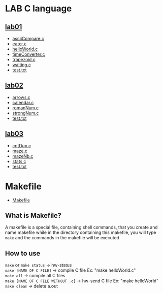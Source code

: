 # LAB C language

## [lab01](https://github.com/jirametoon/LAB-C-KU/tree/main/lab01)

- [asciiCompare.c](https://github.com/jirametoon/LAB-C-KU/blob/main/lab01/asciiCompare.c)
- [eater.c](https://github.com/jirametoon/LAB-C-KU/blob/main/lab01/eater.c)
- [helloWorld.c](https://github.com/jirametoon/LAB-C-KU/blob/main/lab01/helloWorld.c)
- [timeConverter.c](https://github.com/jirametoon/LAB-C-KU/blob/main/lab01/timeConverter.c)
- [trapezoid.c](https://github.com/jirametoon/LAB-C-KU/blob/main/lab01/trapezoid.c)
- [waiting.c](https://github.com/jirametoon/LAB-C-KU/blob/main/lab01/waiting.c)
- [test.txt](https://github.com/jirametoon/LAB-C-KU/blob/main/lab01/test.txt)

## [lab02](https://github.com/jirametoon/LAB-C-KU/tree/main/lab02)

- [arrows.c](https://github.com/jirametoon/LAB-C-KU/tree/main/lab02/arrows.c)
- [calendar.c](https://github.com/jirametoon/LAB-C-KU/tree/main/lab02/calendar.c)
- [romanNum.c](https://github.com/jirametoon/LAB-C-KU/tree/main/lab02/romanNum.c)
- [strongNum.c](https://github.com/jirametoon/LAB-C-KU/tree/main/lab02/strongNum.c)
- [test.txt](https://github.com/jirametoon/LAB-C-KU/blob/main/lab02/test.txt)

## [lab03](https://github.com/jirametoon/LAB-C-KU/tree/main/lab03)

- [cntDup.c](https://github.com/jirametoon/LAB-C-KU/tree/main/lab03/cntDup.c)
- [maze.c](https://github.com/jirametoon/LAB-C-KU/tree/main/lab03/maze.c)
- [mazeNb.c](https://github.com/jirametoon/LAB-C-KU/tree/main/lab03/mazeNb.c)
- [stats.c](https://github.com/jirametoon/LAB-C-KU/tree/main/lab03/stats.c)
- [test.txt](https://github.com/jirametoon/LAB-C-KU/blob/main/lab03/test.txt)

# Makefile

- [Makefile](https://github.com/jirametoon/LAB-C-language/blob/main/Makefile)

## What is Makefile?

A makefile is a special file, containing shell commands, that you create and name makefile while in the directory containing this makefile, you will type `make` and the commands in the makefile will be executed.

## How to use
`make` or `make status` -> hw-status <br />
`make [NAME OF C FILE]` -> compile C file Ex: "make helloWorld.c" <br />
`make all` -> compile all C files <br />
`make [NAME OF C FILE WITHOUT .c]` -> hw-send C file Ex: "make helloWorld" <br />
`make clean` -> delete a.out <br />
